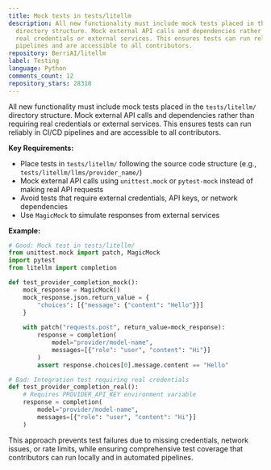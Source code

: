 ```yaml
---
title: Mock tests in tests/litellm
description: All new functionality must include mock tests placed in the `tests/litellm/`
  directory structure. Mock external API calls and dependencies rather than requiring
  real credentials or external services. This ensures tests can run reliably in CI/CD
  pipelines and are accessible to all contributors.
repository: BerriAI/litellm
label: Testing
language: Python
comments_count: 12
repository_stars: 28310
---
```


All new functionality must include mock tests placed in the `tests/litellm/` directory structure. Mock external API calls and dependencies rather than requiring real credentials or external services. This ensures tests can run reliably in CI/CD pipelines and are accessible to all contributors.

**Key Requirements:**
- Place tests in `tests/litellm/` following the source code structure (e.g., `tests/litellm/llms/provider_name/`)
- Mock external API calls using `unittest.mock` or `pytest-mock` instead of making real API requests
- Avoid tests that require external credentials, API keys, or network dependencies
- Use `MagicMock` to simulate responses from external services

**Example:**
```python
# Good: Mock test in tests/litellm/
from unittest.mock import patch, MagicMock
import pytest
from litellm import completion

def test_provider_completion_mock():
    mock_response = MagicMock()
    mock_response.json.return_value = {
        "choices": [{"message": {"content": "Hello"}}]
    }
    
    with patch("requests.post", return_value=mock_response):
        response = completion(
            model="provider/model-name",
            messages=[{"role": "user", "content": "Hi"}]
        )
        assert response.choices[0].message.content == "Hello"

# Bad: Integration test requiring real credentials
def test_provider_completion_real():
    # Requires PROVIDER_API_KEY environment variable
    response = completion(
        model="provider/model-name", 
        messages=[{"role": "user", "content": "Hi"}]
    )
```

This approach prevents test failures due to missing credentials, network issues, or rate limits, while ensuring comprehensive test coverage that contributors can run locally and in automated pipelines.